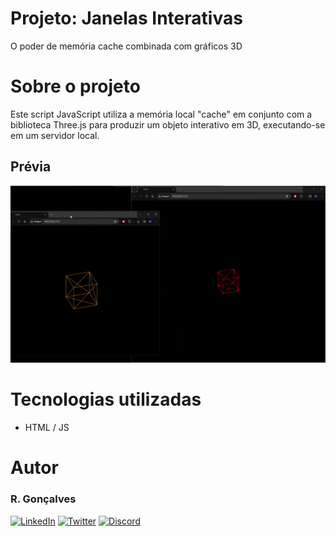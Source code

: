 # Projeto: Janelas Interativas

O poder de memória cache combinada com gráficos 3D

# Sobre o projeto

Este script JavaScript utiliza a memória local "cache" em conjunto com a biblioteca Three.js para produzir um objeto interativo em 3D, executando-se em um servidor local.

## Prévia

<img src="./janelas.gif">

# Tecnologias utilizadas

- HTML / JS

# Autor

### R. Gonçalves

[![LinkedIn](https://img.shields.io/badge/LinkedIn-0077B5?style=for-the-badge&logo=linkedin&logoColor=white)](https://www.linkedin.com/in/rgoncalves-sp/)
[![Twitter](https://img.shields.io/badge/Twitter-1DA1F2?style=for-the-badge&logo=twitter&logoColor=white)](https://twitter.com/unfav_ri)
[![Discord](https://img.shields.io/badge/Discord-7289DA?style=for-the-badge&logo=discord&logoColor=white)](https://discord.com/users/210427541956198400)
